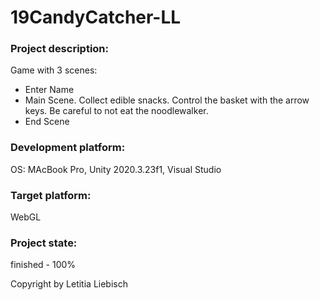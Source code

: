 # 19CandyCatcher-LL


### Project description: 
Game with 3 scenes:

- Enter Name
- Main Scene. Collect edible snacks. Control the basket with the arrow keys. Be careful to not eat the noodlewalker.
- End Scene

### Development platform: 
OS: MAcBook Pro, Unity 2020.3.23f1, Visual Studio

### Target platform: 
WebGL

### Project state: 
finished - 100%

Copyright by Letitia Liebisch 